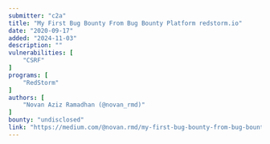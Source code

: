 ```yaml
---
submitter: "c2a"
title: "My First Bug Bounty From Bug Bounty Platform redstorm.io"
date: "2020-09-17"
added: "2024-11-03"
description: ""
vulnerabilities: [
    "CSRF"
]
programs: [
    "RedStorm"
]
authors: [
    "Novan Aziz Ramadhan (@novan_rmd)"
]
bounty: "undisclosed"
link: "https://medium.com/@novan.rmd/my-first-bug-bounty-from-bug-bounty-platform-redstorm-io-50958f6adc90"
---
```




